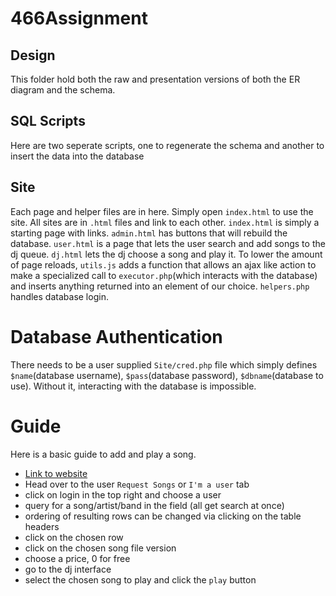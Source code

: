 # 466Assignment

## Design
This folder hold both the raw and presentation versions of both the ER diagram and the schema.

## SQL Scripts
Here are two seperate scripts, one to regenerate the schema and another to insert the data into the database

## Site
Each page and helper files are in here. Simply open `index.html` to use the site.
All sites are in `.html` files and link to each other. `index.html` is simply a starting page with links. `admin.html` has buttons that will rebuild the database. `user.html` is a page that lets the user search and add songs to the dj queue. `dj.html` lets the dj choose a song and play it. To lower the amount of page reloads, `utils.js` adds a function that allows an ajax like action to make a specialized call to `executor.php`(which interacts with the database) and inserts anything returned into an element of our choice. `helpers.php` handles database login.

# Database Authentication
There needs to be a user supplied `Site/cred.php` file which simply defines `$name`(database username), `$pass`(database password), `$dbname`(database to use). Without it, interacting with the database is impossible.

# Guide
Here is a basic guide to add and play a song.
- [Link to website](https://students.cs.niu.edu/~z1963771/466Assignment/Site/index.html)
- Head over to the user `Request Songs` or `I'm a user` tab
- click on login in the top right and choose a user
- query for a song/artist/band in the field (all get search at once)
- ordering of resulting rows can be changed via clicking on the table headers
- click on the chosen row
- click on the chosen song file version
- choose a price, 0 for free
- go to the dj interface
- select the chosen song to play and click the `play` button
